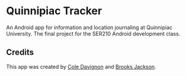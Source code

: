 # Quinnipiac Tracker

An Android app for information and location journaling at Quinnipiac University. The final project for the SER210 Android development class.

## Credits

This app was created by [Cole Davignon](https://github.com/cdavignon) and [Brooks Jackson](https://github.com/bjaxqq).
